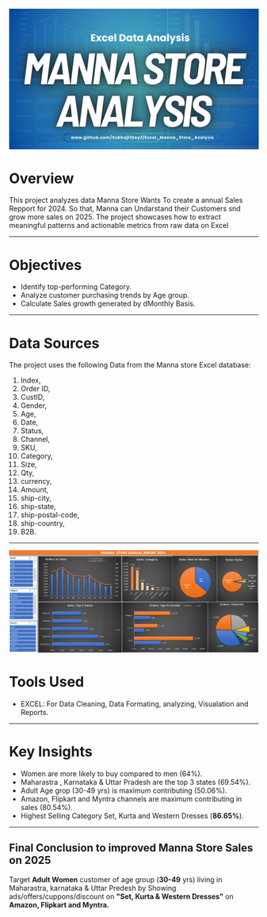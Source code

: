 ![Updated Photo](https://github.com/SubhajitDey2/Excel_Manna_Store_Analysis/blob/main/excelmannastore.png)
# Overview
This project analyzes data Manna Store Wants To create a annual Sales Repport for 2024. So that, Manna can Undarstand their Customers snd grow more sales on 2025. The project showcases how to extract meaningful patterns and actionable metrics from raw data on Excel
__________________________________________________________________________________________________________________________________________________________________________________________

# Objectives
* Identify top-performing Category.
* Analyze customer purchasing trends by Age group.
* Calculate Sales growth generated by dMonthly Basis.
___________________________________________________________________________________________________________________________________________________________________________________________

# Data Sources

The project uses the following Data from the Manna store Excel database:

1. Index,
2. Order ID,
3. CustID,
4. Gender,
5. Age,
6. Date,
7. Status,
8. Channel,
9. SKU,
10. Category,
11. Size,
12. Qty,
13. currency,
14. Amount,
15. ship-city,
16. ship-state,
17. ship-postal-code,
18. ship-country,
19. B2B.
___________________________________________________________________________________________________________________________________________________________________________________________
![Updated Photo](https://github.com/SubhajitDey2/Excel_Manna_Store_Analysis/blob/main/mannastorevisualization.PNG)


# Tools Used

* EXCEL: For Data Cleaning, Data Formating, analyzing, Visualation and Reports.
__________________________________________________________________________________________________________________________________________________________________________________________

# Key Insights

* Women are more likely to buy  compared to men (64%). 
* Maharastra , Karnataka & Uttar Pradesh are the top 3 states (69.54%).
* Adult Age grop (30-49 yrs) is maximum contributing (50.06%).
* Amazon, Flipkart and Myntra channels are maximum contributing in sales (80.54%).
* Highest Selling Category Set, Kurta and Western Dresses (**86.65%**).

__________________________________________________________________________________________________________________________________________
## Final Conclusion to improved Manna Store Sales on 2025

Target  **Adult Women** customer of age group (**30-49** yrs) living in Maharastra, karnataka  & Uttar Predesh by Showing ads/offers/cuppons/discount on **"Set, Kurta & Western Dresses"** on **Amazon, Flipkart and Myntra.**


